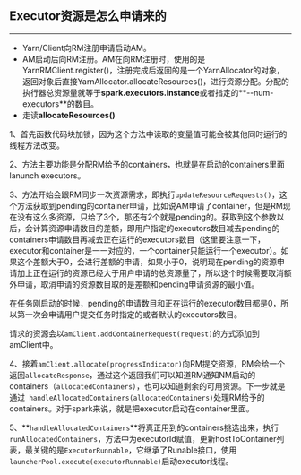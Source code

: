 ## Executor资源是怎么申请来的

-----------------
- Yarn/Client向RM注册申请启动AM。
- AM启动后向RM注册。AM在向RM注册时，使用的是YarnRMClient.register()，注册完成后返回的是一个YarnAllocator的对象，返回对象后直接YarnAllocator.allocateResources()，进行资源分配。分配的执行器总资源量就等于**spark.executors.instance**或者指定的**--num-executors**的数目。
- 走读**allocateResources()**

1、首先函数代码块加锁，因为这个方法中读取的变量值可能会被其他同时运行的线程方法改变。
	
2、方法主要功能是分配RM给予的containers，也就是在启动的containers里面lanunch executors。
	
3、方法开始会跟RM同步一次资源需求，即执行`updateResourceRequests()`，这个方法获取到pending的container申请，比如说AM申请了container，但是RM现在没有这么多资源，只给了3个，那还有2个就是pending的。获取到这个参数以后，会计算资源申请数目的差额，即用户指定的executors数目减去pending的containers申请数目再减去正在运行的executors数目（这里要注意一下，executor和container是一一对应的，一个container只能运行一个executor）。如果这个差额大于0，会进行差额的申请，如果小于0，说明现在pending的资源申请加上正在运行的资源已经大于用户申请的总资源量了，所以这个时候需要取消额外申请，取消申请的资源数目取的是差额和pending申请资源的最小值。
	
在任务刚启动的时候，pending的申请数目和正在运行的executor数目都是0，所以第一次会申请用户提交任务时指定的或者默认的executors数目。
	
请求的资源会以`amClient.addContainerRequest(request)`的方式添加到amClient中。
	
4、接着`amClient.allocate(progressIndicator)`向RM提交资源，RM会给一个返回`allocateResponse`，通过这个返回我们可以知道RM通知NM启动的containers（`allocatedContainers`），也可以知道剩余的可用资源。下一步就是通过` handleAllocatedContainers(allocatedContainers)`处理RM给予的containers。对于spark来说，就是把executor启动在container里面。

5、**`handleAllocatedContainers`**将真正用到的containers挑选出来，执行`runAllocatedContainers`，方法中为executorId赋值，更新hostToContainer列表，最关键的是`ExecutorRunnable`，它继承了Runable接口，使用`launcherPool.execute(executorRunnable)`启动executor线程。
	
		
